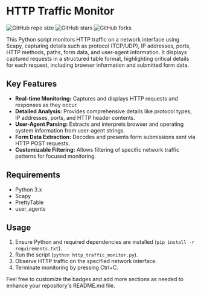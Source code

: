 # HTTP Traffic Monitor

![GitHub repo size](https://img.shields.io/github/repo-size/your_username/your_repo_name)
![GitHub stars](https://img.shields.io/github/stars/your_username/your_repo_name?style=social)
![GitHub forks](https://img.shields.io/github/forks/your_username/your_repo_name?style=social)

This Python script monitors HTTP traffic on a network interface using Scapy, capturing details such as protocol (TCP/UDP), IP addresses, ports, HTTP methods, paths, form data, and user-agent information. It displays captured requests in a structured table format, highlighting critical details for each request, including browser information and submitted form data.

## Key Features

- **Real-time Monitoring:** Captures and displays HTTP requests and responses as they occur.
- **Detailed Analysis:** Provides comprehensive details like protocol types, IP addresses, ports, and HTTP header contents.
- **User-Agent Parsing:** Extracts and interprets browser and operating system information from user-agent strings.
- **Form Data Extraction:** Decodes and presents form submissions sent via HTTP POST requests.
- **Customizable Filtering:** Allows filtering of specific network traffic patterns for focused monitoring.

## Requirements

- Python 3.x
- Scapy
- PrettyTable
- user_agents

## Usage

1. Ensure Python and required dependencies are installed (`pip install -r requirements.txt`).
2. Run the script (`python http_traffic_monitor.py`).
3. Observe HTTP traffic on the specified network interface.
4. Terminate monitoring by pressing Ctrl+C.

Feel free to customize the badges and add more sections as needed to enhance your repository's README.md file.
